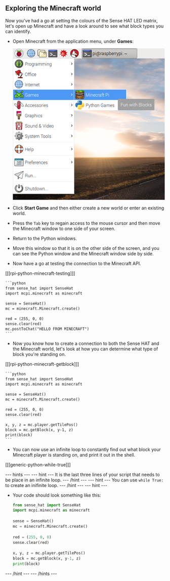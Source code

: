 ## Exploring the Minecraft world

Now you've had a go at setting the colours of the Sense HAT LED matrix, let's open up Minecraft and have a look around to see what block types you can identify.

- Open Minecraft from the application menu, under **Games**:

    ![Open Minecraft](images/minecraft-app-menu.png)

- Click **Start Game** and then either create a new world or enter an existing world.

- Press the `Tab` key to regain access to the mouse cursor and then move the Minecraft window to one side of your screen.

- Return to the Python windows.

- Move this window so that it is on the other side of the screen, and you can see the Python window and the Minecraft window side by side.

- Now have a go at testing the connection to the Minecraft API.

[[[rpi-python-minecraft-testing]]]

	```python
	from sense_hat import SenseHat
	import mcpi.minecraft as minecraft

	sense = SenseHat()
	mc = minecraft.Minecraft.create()

	red = (255, 0, 0)
	sense.clear(red)
	mc.postToChat("HELLO FROM MINECRAFT")
	```


- Now you know how to create a connection to both the Sense HAT and the Minecraft world, let's look at how you can determine what type of block you're standing on.

[[[rpi-python-minecraft-getblock]]]

	```python
	from sense_hat import SenseHat
	import mcpi.minecraft as minecraft

	sense = SenseHat()
	mc = minecraft.Minecraft.create()

	red = (255, 0, 0)
	sense.clear(red)

	x, y, z = mc.player.getTilePos()
	block = mc.getBlock(x, y-1, z)
	print(block)
	```
- You can now use an infinite loop to constantly find out what block your Minecraft player is standing on, and print it out in the shell.

[[[generic-python-while-true]]]

--- hints --- --- hint ---
It is the last three lines of your script that needs to be place in an infinite loop.
--- /hint --- --- hint ---
You can use `while True:` to create an inifinite loop.
--- /hint --- --- hint ---
- Your code should look something like this:
	```python
	from sense_hat import SenseHat
	import mcpi.minecraft as minecraft

	sense = SenseHat()
	mc = minecraft.Minecraft.create()

	red = (255, 0, 0)
	sense.clear(red)

	x, y, z = mc.player.getTilePos()
	block = mc.getBlock(x, y-1, z)
	print(block)
	```
--- /hint --- --- /hints ---

